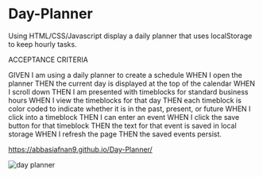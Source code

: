 # Day-Planner

Using HTML/CSS/Javascript display a daily planner that uses localStorage to keep hourly tasks.




ACCEPTANCE CRITERIA

GIVEN I am using a daily planner to create a schedule
WHEN I open the planner
THEN the current day is displayed at the top of the calendar
WHEN I scroll down
THEN I am presented with timeblocks for standard business hours
WHEN I view the timeblocks for that day
THEN each timeblock is color coded to indicate whether it is in the past, present, or future
WHEN I click into a timeblock
THEN I can enter an event
WHEN I click the save button for that timeblock
THEN the text for that event is saved in local storage
WHEN I refresh the page
THEN the saved events persist.


https://abbasiafnan9.github.io/Day-Planner/


![day planner](https://user-images.githubusercontent.com/86696292/143084746-33ed886c-659e-4661-a3f7-55831522635c.PNG)
